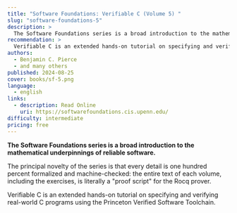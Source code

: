 ```yaml
---
title: "Software Foundations: Verifiable C (Volume 5) "
slug: "software-foundations-5"
description: >
  The Software Foundations series is a broad introduction to the mathematical underpinnings of reliable software.
recommendation: >
  Verifiable C is an extended hands-on tutorial on specifying and verifying real-world C programs using the Princeton Verified Software Toolchain.
authors:
  - Benjamin C. Pierce
  - and many others
published: 2024-08-25
cover: books/sf-5.png
language:
  - english
links:
  - description: Read Online
    uri: https://softwarefoundations.cis.upenn.edu/
difficulty: intermediate
pricing: free
---
```


**The Software Foundations series is a broad introduction to the mathematical underpinnings of reliable software.**

The principal novelty of the series is that every detail is one hundred percent formalized and machine-checked: the entire text of each volume, including the exercises, is literally a "proof script" for the Rocq prover. 

Verifiable C is an extended hands-on tutorial on specifying and verifying real-world C programs using the Princeton Verified Software Toolchain.